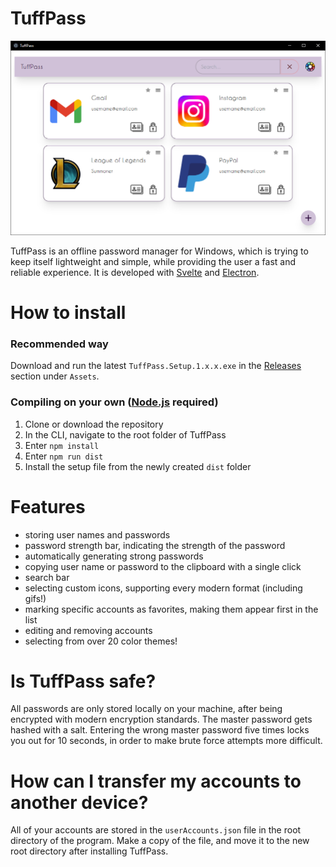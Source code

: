 # TuffPass
![Screenshot of the program](public/tuffpass-screenshot.png)

TuffPass is an offline password manager for Windows, which is trying to keep itself lightweight and simple, while providing the user a fast and reliable experience. It is developed with [Svelte](https://svelte.dev/) and [Electron](https://www.electronjs.org/).

# How to install

### Recommended way
Download and run the latest `TuffPass.Setup.1.x.x.exe` in the [Releases](https://github.com/Ediz97/TuffPass/releases) section under `Assets`.

### Compiling on your own ([Node.js](https://nodejs.org/en) required)
1. Clone or download the repository
2. In the CLI, navigate to the root folder of TuffPass
3. Enter `npm install`
4. Enter `npm run dist`
5. Install the setup file from the newly created `dist` folder

# Features
- storing user names and passwords
- password strength bar, indicating the strength of the password
- automatically generating strong passwords
- copying user name or password to the clipboard with a single click
- search bar
- selecting custom icons, supporting every modern format (including gifs!)
- marking specific accounts as favorites, making them appear first in the list
- editing and removing accounts
- selecting from over 20 color themes!

# Is TuffPass safe?

All passwords are only stored locally on your machine, after being encrypted with modern encryption standards. The master password gets hashed with a salt. Entering the wrong master password five times locks you out for 10 seconds, in order to make brute force attempts more difficult.

# How can I transfer my accounts to another device?

All of your accounts are stored in the `userAccounts.json` file in the root directory of the program. Make a copy of the file, and move it to the new root directory after installing TuffPass.
